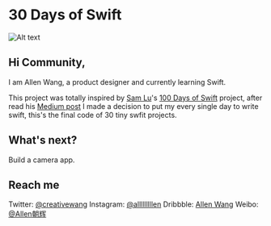 # 30 Days of Swift
![Alt text](https://pbs.twimg.com/media/CbGZWRPVAAE0ARE.jpg:large)

## Hi Community, ##

I am Allen Wang, a product designer and currently learning Swift.

This project was totally inspired by [Sam Lu](https://twitter.com/samvlu)'s [100 Days of Swift](http://samvlu.com/index.html) project, after read his [Medium post](https://medium.com/@samvlu/100-days-of-swift-736d45a19b63#.ayz5vx6mc) I made a decision to put my every single day to write swift, this's the final code of 30 tiny swfit projects.

## What's next? ##

Build a camera app.

## Reach me ##

Twitter: [@creativewang](https://twitter.com/creativewang)
Instagram: [@alllllllllen](https://www.instagram.com/allllllllllen/)
Dribbble: [Allen Wang](https://dribbble.com/openallen)
Weibo: [@Allen朝辉](http://weibo.com/wangchaohui)
